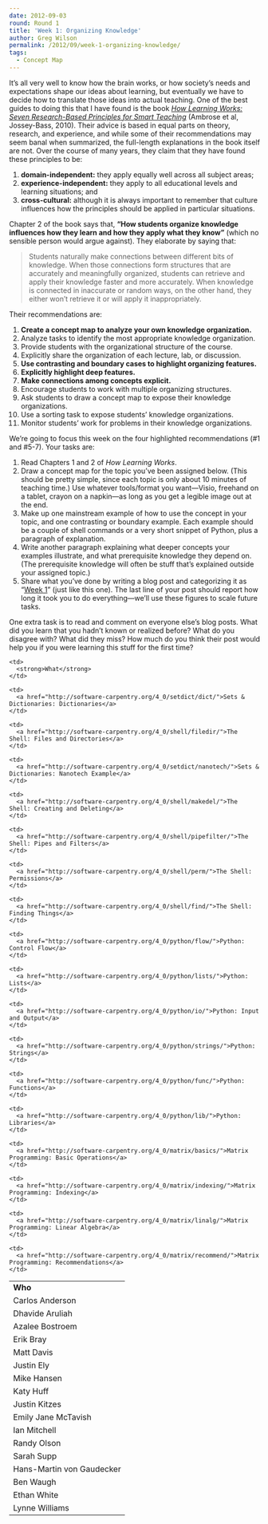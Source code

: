 ```yaml
---
date: 2012-09-03
round: Round 1
title: 'Week 1: Organizing Knowledge'
author: Greg Wilson
permalink: /2012/09/week-1-organizing-knowledge/
tags:
  - Concept Map
---
```

It&#8217;s all very well to know how the brain works, or how society&#8217;s needs and expectations shape our ideas about learning, but eventually we have to decide how to translate those ideas into actual teaching. One of the best guides to doing this that I have found is the book [<cite>How Learning Works: Seven Research-Based Principles for Smart Teaching</cite>][1] (Ambrose et al, Jossey-Bass, 2010). Their advice is based in equal parts on theory, research, and experience, and while some of their recommendations may seem banal when summarized, the full-length explanations in the book itself are not. Over the course of many years, they claim that they have found these principles to be:

1.  **domain-independent:** they apply equally well across all subject areas;
2.  **experience-independent:** they apply to all educational levels and learning situations; and
3.  **cross-cultural:** although it is always important to remember that culture influences how the principles should be applied in particular situations.

Chapter 2 of the book says that, **&#8220;How students organize knowledge influences how they learn and how they apply what they know&#8221;** (which no sensible person would argue against). They elaborate by saying that:

> Students naturally make connections between different bits of knowledge. When those connections form structures that are accurately and meaningfully organized, students can retrieve and apply their knowledge faster and more accurately. When knowledge is connected in inaccurate or random ways, on the other hand, they either won&#8217;t retrieve it or will apply it inappropriately.

Their recommendations are:

1.  **Create a concept map to analyze your own knowledge organization.**
2.  Analyze tasks to identify the most appropriate knowledge organization.
3.  Provide students with the organizational structure of the course.
4.  Explicitly share the organization of each lecture, lab, or discussion.
5.  **Use contrasting and boundary cases to highlight organizing features.**
6.  **Explicitly highlight deep features.**
7.  **Make connections among concepts explicit.**
8.  Encourage students to work with multiple organizing structures.
9.  Ask students to draw a concept map to expose their knowledge organizations.
10. Use a sorting task to expose students&#8217; knowledge organizations.
11. Monitor students&#8217; work for problems in their knowledge organizations.

We&#8217;re going to focus this week on the four highlighted recommendations (#1 and #5-7). Your tasks are:

1.  Read Chapters 1 and 2 of <cite>How Learning Works</cite>.
2.  Draw a concept map for the topic you&#8217;ve been assigned below. (This should be pretty simple, since each topic is only about 10 minutes of teaching time.) Use whatever tools/format you want—Visio, freehand on a tablet, crayon on a napkin—as long as you get a legible image out at the end.
3.  Make up one mainstream example of how to use the concept in your topic, and one contrasting or boundary example. Each example should be a couple of shell commands or a very short snippet of Python, plus a paragraph of explanation.
4.  Write another paragraph explaining what deeper concepts your examples illustrate, and what prerequisite knowledge they depend on. (The prerequisite knowledge will often be stuff that&#8217;s explained outside your assigned topic.)
5.  Share what you&#8217;ve done by writing a blog post and categorizing it as &#8220;[Week 1][2]&#8221; (just like this one). The last line of your post should report how long it took you to do everything—we&#8217;ll use these figures to scale future tasks.

One extra task is to read and comment on everyone else&#8217;s blog posts. What did you learn that you hadn&#8217;t known or realized before? What do you disagree with? What did they miss? How much do you think their post would help you if you were learning this stuff for the first time?

<table>
  <tr>
    <td>
      <strong>Who</strong>
    </td>
    
    <td>
      <strong>What</strong>
    </td>
  </tr>
  
  <tr>
    <td>
      Carlos Anderson
    </td>
    
    <td>
      <a href="http://software-carpentry.org/4_0/setdict/dict/">Sets & Dictionaries: Dictionaries</a>
    </td>
  </tr>
  
  <tr>
    <td>
      Dhavide Aruliah
    </td>
    
    <td>
      <a href="http://software-carpentry.org/4_0/shell/filedir/">The Shell: Files and Directories</a>
    </td>
  </tr>
  
  <tr>
    <td>
      Azalee Bostroem
    </td>
    
    <td>
      <a href="http://software-carpentry.org/4_0/setdict/nanotech/">Sets & Dictionaries: Nanotech Example</a>
    </td>
  </tr>
  
  <tr>
    <td>
      Erik Bray
    </td>
    
    <td>
      <a href="http://software-carpentry.org/4_0/shell/makedel/">The Shell: Creating and Deleting</a>
    </td>
  </tr>
  
  <tr>
    <td>
      Matt Davis
    </td>
    
    <td>
      <a href="http://software-carpentry.org/4_0/shell/pipefilter/">The Shell: Pipes and Filters</a>
    </td>
  </tr>
  
  <tr>
    <td>
      Justin Ely
    </td>
    
    <td>
      <a href="http://software-carpentry.org/4_0/shell/perm/">The Shell: Permissions</a>
    </td>
  </tr>
  
  <tr>
    <td>
      Mike Hansen
    </td>
    
    <td>
      <a href="http://software-carpentry.org/4_0/shell/find/">The Shell: Finding Things</a>
    </td>
  </tr>
  
  <tr>
    <td>
      Katy Huff
    </td>
    
    <td>
      <a href="http://software-carpentry.org/4_0/python/flow/">Python: Control Flow</a>
    </td>
  </tr>
  
  <tr>
    <td>
      Justin Kitzes
    </td>
    
    <td>
      <a href="http://software-carpentry.org/4_0/python/lists/">Python: Lists</a>
    </td>
  </tr>
  
  <tr>
    <td>
      Emily Jane McTavish
    </td>
    
    <td>
      <a href="http://software-carpentry.org/4_0/python/io/">Python: Input and Output</a>
    </td>
  </tr>
  
  <tr>
    <td>
      Ian Mitchell
    </td>
    
    <td>
      <a href="http://software-carpentry.org/4_0/python/strings/">Python: Strings</a>
    </td>
  </tr>
  
  <tr>
    <td>
      Randy Olson
    </td>
    
    <td>
      <a href="http://software-carpentry.org/4_0/python/func/">Python: Functions</a>
    </td>
  </tr>
  
  <tr>
    <td>
      Sarah Supp
    </td>
    
    <td>
      <a href="http://software-carpentry.org/4_0/python/lib/">Python: Libraries</a>
    </td>
  </tr>
  
  <tr>
    <td>
      Hans-Martin von Gaudecker
    </td>
    
    <td>
      <a href="http://software-carpentry.org/4_0/matrix/basics/">Matrix Programming: Basic Operations</a>
    </td>
  </tr>
  
  <tr>
    <td>
      Ben Waugh
    </td>
    
    <td>
      <a href="http://software-carpentry.org/4_0/matrix/indexing/">Matrix Programming: Indexing</a>
    </td>
  </tr>
  
  <tr>
    <td>
      Ethan White
    </td>
    
    <td>
      <a href="http://software-carpentry.org/4_0/matrix/linalg/">Matrix Programming: Linear Algebra</a>
    </td>
  </tr>
  
  <tr>
    <td>
      Lynne Williams
    </td>
    
    <td>
      <a href="http://software-carpentry.org/4_0/matrix/recommend/">Matrix Programming: Recommendations</a>
    </td>
  </tr>
</table>

 [1]: http://www.amazon.com/How-Learning-Works-Research-Based-Jossey-Bass/dp/0470484101/
 [2]: /category/week-1/
